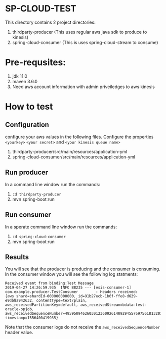 # SP-CLOUD-TEST 

This directory contains 2 project directories:
1. thirdparty-producer (This uses regular aws java sdk to produce to kinesis)
2. spring-cloud-consumer  (This is uses spring-cloud-stream to consume)

# Pre-requsites: 
1. jdk 11.0 
2. maven 3.6.0
3. Need aws account information with admin priveiledges to aws kinesis


# How to test 

## Configuration
configure your aws values in the following files. Configure the properties  `<yourkey>` `<your secret>` and `<your kinesis queue name>`
                                                                              
1. thirdparty-producer/src/main/resources/application-yml
2. spring-cloud-consumer/src/main/resources/application-yml



## Run producer
In a command line window run the commands:
1. `cd thirdparty-producer`
2. mvn spring-boot:run

## Run consumer
In a sperate command line window run the commands:
1. `cd spring-cloud-consumer`
2. mvn spring-boot:run


## Results
You will see that the producer is producing and the consumer is consuming. In the consumer window you will see the following log statments:
```
Received event from binding:Test Message
2019-04-27 14:26:59.935  INFO 88235 --- [esis-consumer-1] com.example.producer.TestConsumer        : Headers received: {aws_shard=shardId-000000000000, id=91b27ecb-1b6f-ffe8-d629-e9db8a942632, contentType=text/plain, aws_receivedPartitionKey=default, aws_receivedStream=bdata-test-oracle-opjob, aws_receivedSequenceNumber=49595094626030123609261409294557697561813201785160990722, timestamp=1556400419935}

```

Note that the consumer logs do  not receive the `aws_receivedSequenceNumber` header value.